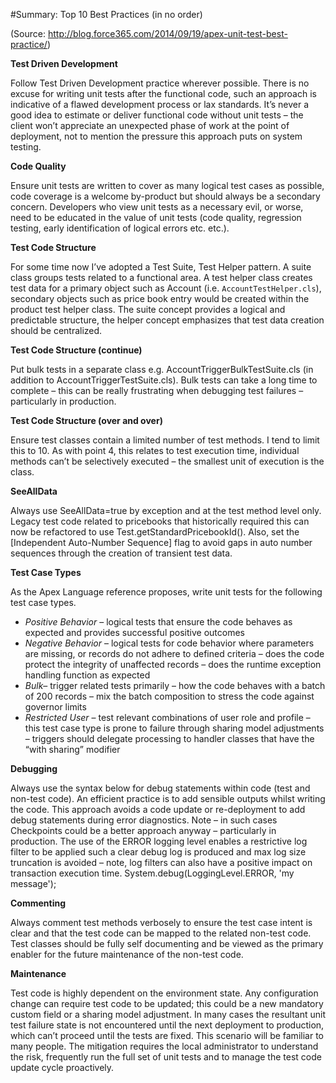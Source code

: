 
#Summary: Top 10 Best Practices (in no order)  

(Source: http://blog.force365.com/2014/09/19/apex-unit-test-best-practice/)  

**Test Driven Development**  

Follow Test Driven Development practice wherever possible. There is no excuse for writing unit tests after the functional code, such an approach is indicative of a flawed development process or lax standards. It’s never a good idea to estimate or deliver functional code without unit tests – the client won’t appreciate an unexpected phase of work at the point of deployment, not to mention the pressure this approach puts on system testing.

**Code Quality**  

Ensure unit tests are written to cover as many logical test cases as possible, code coverage is a welcome by-product but should always be a secondary concern. Developers who view unit tests as a necessary evil, or worse, need to be educated in the value of unit tests (code quality, regression testing, early identification of logical errors etc. etc.).

**Test Code Structure**  

For some time now I’ve adopted a Test Suite, Test Helper pattern. A suite class groups tests related to a functional area. A test helper class creates test data for a primary object such as Account (i.e. ```AccountTestHelper.cls```), secondary objects such as price book entry would be created within the product test helper class. The suite concept provides a logical and predictable structure, the helper concept emphasizes that test data creation should be centralized.

**Test Code Structure (continue)**  

Put bulk tests in a separate class e.g. AccountTriggerBulkTestSuite.cls (in addition to AccountTriggerTestSuite.cls). Bulk tests can take a long time to complete – this can be really frustrating when debugging test failures – particularly in production.

**Test Code Structure (over and over)**  

Ensure test classes contain a limited number of test methods. I tend to limit this to 10. As with point 4, this relates to test execution time, individual methods can’t be selectively executed – the smallest unit of execution is the class.

**SeeAllData**   

Always use SeeAllData=true by exception and at the test method level only. Legacy test code related to pricebooks that historically required this can now be refactored to use Test.getStandardPricebookId(). Also, set the [Independent Auto-Number Sequence] flag to avoid gaps in auto number sequences through the creation of transient test data.

**Test Case Types**  

As the Apex Language reference proposes, write unit tests for the following test case types.
* _Positive Behavior_ – logical tests that ensure the code behaves as expected and provides successful positive outcomes
* _Negative Behavior_ – logical tests for code behavior where parameters are missing, or records do not adhere to defined criteria – does the code protect the integrity of unaffected records – does the runtime exception handling function as expected
* _Bulk_– trigger related tests primarily – how the code behaves with a batch of 200 records – mix the batch composition to stress the code against governor limits
* _Restricted User_ – test relevant combinations of user role and profile – this test case type is prone to failure through sharing model adjustments – triggers should delegate processing to handler classes that have the “with sharing” modifier

**Debugging**   

Always use the syntax below for debug statements within code (test and non-test code). An efficient practice is to add sensible outputs whilst writing the code. This approach avoids a code update or re-deployment to add debug statements during error diagnostics. Note – in such cases Checkpoints could be a better approach anyway – particularly in production. The use of the ERROR logging level enables a restrictive log filter to be applied such a clear debug log is produced and max log size truncation is avoided – note, log filters can also have a positive impact on transaction execution time.
System.debug(LoggingLevel.ERROR, 'my message');

**Commenting**  

Always comment test methods verbosely to ensure the test case intent is clear and that the test code can be mapped to the related non-test code. Test classes should be fully self documenting and be viewed as the primary enabler for the future maintenance of the non-test code.

**Maintenance**  

Test code is highly dependent on the environment state. Any configuration change can require test code to be updated; this could be a new mandatory custom field or a sharing model adjustment. In many cases the resultant unit test failure state is not encountered until the next deployment to production, which can’t proceed until the tests are fixed. This scenario will be familiar to many people. The mitigation requires the local administrator to understand the risk, frequently run the full set of unit tests and to manage the test code update cycle proactively.
